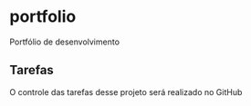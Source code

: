 # portfolio
Portfólio de desenvolvimento

## Tarefas

O controle das tarefas desse projeto será realizado no GitHub